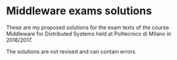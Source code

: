# Middleware exams solutions

These are my proposed solutions for the exam texts of the course Middleware for Distributed Systems held at Politecnico di Milano in 2016/2017.

The solutions are not revised and can contain errors.
